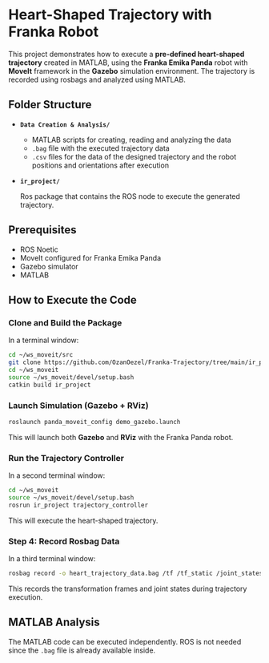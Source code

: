 #  Heart-Shaped Trajectory with Franka Robot

This project demonstrates how to execute a **pre-defined heart-shaped trajectory** created in MATLAB, using the **Franka Emika Panda** robot with **MoveIt** framework in the **Gazebo** simulation environment. The trajectory is recorded using rosbags and analyzed using MATLAB.


## Folder Structure

- **`Data Creation & Analysis/`**

   - MATLAB scripts for creating, reading and analyzing the data
  - `.bag` file with the executed trajectory data  
  - `.csv` files for the data of the designed trajectory and the robot positions and orientations after execution 

- **`ir_project/`**

  Ros package that contains the ROS node to execute the generated trajectory.


## Prerequisites

- ROS Noetic
- MoveIt configured for Franka Emika Panda
- Gazebo simulator
- MATLAB


## How to Execute the Code

### Clone and Build the Package
In a terminal window:
```bash
cd ~/ws_moveit/src
git clone https://github.com/OzanOezel/Franka-Trajectory/tree/main/ir_project  # Clone the ir_project package
cd ~/ws_moveit
source ~/ws_moveit/devel/setup.bash
catkin build ir_project
```



### Launch Simulation (Gazebo + RViz)

```bash
roslaunch panda_moveit_config demo_gazebo.launch
```

This will launch both **Gazebo** and **RViz** with the Franka Panda robot.



### Run the Trajectory Controller

In a second terminal window:

```bash
cd ~/ws_moveit
source ~/ws_moveit/devel/setup.bash
rosrun ir_project trajectory_controller
```

This will execute the heart-shaped trajectory.



### Step 4: Record Rosbag Data

In a third terminal window:

```bash
rosbag record -o heart_trajectory_data.bag /tf /tf_static /joint_states
```

This records the transformation frames and joint states during trajectory execution.



## MATLAB Analysis

The MATLAB code can be executed independently. ROS is not needed since the `.bag` file is already available inside.

